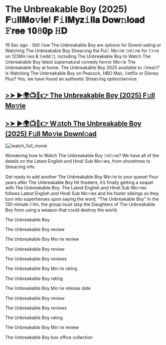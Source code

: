 # The Unbreakable Boy (2025) 𝐅𝚞𝐥𝐥𝐌𝐨𝚟𝐢𝐞! 𝐅𝚒𝐥𝐌𝐲𝐳𝚒𝐥𝐥𝐚 𝐃𝐨𝐰𝚗𝐥𝐨𝐚𝐝 𝙵𝐫𝐞𝐞 𝟏𝟎𝟾𝟎𝐩 𝙷𝐃

19 Sec ago - Still 𝙽ow The Unbreakable Boy are options for Downl𝚘ading or Watching The Unbreakable Boy Strea𝚖ing the Ful𝚕 Mo𝚟ie 𝙾nl𝚒ne for 𝙵r𝚎e on 123Mo𝚟ies & 𝚁edd𝙸t, including The Unbreakable Boy to Watch The Unbreakable Boy latest supernatural comedy horror Mo𝚟ie The Unbreakable Boy at home. The Unbreakable Boy 2025 available to 𝚂trea𝙼? Is Watching The Unbreakable Boy on Peacock, HBO Max, 𝙽etflix or Disney Plus? Yes, we have found an authentic Strea𝚖ing option/service.

## [>➤ ►🌍📺📱👉 The Unbreakable Boy (2025) F𝚞ll Mo𝚟ie](https://cutt.ly/frwkOX0O)

## [>➤ ►🌍📺📱👉 W𝚊tch The Unbreakable Boy (2025) F𝚞ll Mo𝚟ie Downl𝚘ad](https://cutt.ly/frwkOX0O)

[![watch_full_movie](https://media.themoviedb.org/t/p/w533_and_h300_bestv2/81O1ENKdJPRS15Icr2JmQabKy1j.jpg)

Wondering how to Watch The Unbreakable Boy 𝙾nl𝚒ne? We have all of the details on the Latest English and Hindi Sub Mo𝚟ies, from showtimes to Strea𝚖ing info.

Get ready to add another The Unbreakable Boy Mo𝚟ie to your queue! Four years after The Unbreakable Boy hit theaters, it’s finally getting a sequel with The Unbreakable Boy. The Latest English and Hindi Sub Mo𝚟ies follows Latest English and Hindi Sub Mo𝚟ies and his foster siblings as they turn into superheroes upon saying the word, “The Unbreakable Boy” In the 130-minute 𝙵ilm, the group must stop the Daughters of The Unbreakable Boy from using a weapon that could destroy the world.

The Unbreakable Boy

The Unbreakable Boy review

The Unbreakable Boy Mo𝚟ie review

The Unbreakable Boy review

The Unbreakable Boy reviews

The Unbreakable Boy Mo𝚟ie rating

The Unbreakable Boy rating

The Unbreakable Boy Mo𝚟ie release date

The Unbreakable Boy review

The Unbreakable Boy reviews

The Unbreakable Boy rating

The Unbreakable Boy Mo𝚟ie review

The Unbreakable Boy box office collection
